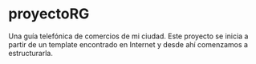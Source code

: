 # proyectoRG
Una guía telefónica de comercios de mi ciudad. Este proyecto se inicia a partir de un template encontrado en Internet y desde ahí comenzamos a estructurarla.
